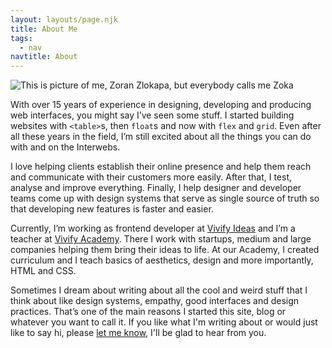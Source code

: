 ```yaml
---
layout: layouts/page.njk
title: About Me
tags:
  - nav
navtitle: About
---
```


<img src="/assets/images/zoran-zlokapa-profile-pic.png" alt="This is picture of me, Zoran Zlokapa, but everybody calls me Zoka" class="rf-c-profile-pic">

With over 15 years of experience in designing, developing and producing web interfaces, you might say I’ve seen some stuff. I started building websites with `<table>`s, then `float`s and now with `flex` and `grid`. Even after all these years in the field, I’m still excited about all the things you can do with and on the Interwebs.

I love helping clients establish their online presence and help them reach and communicate with their customers more easily. After that, I test, analyse and improve everything. Finally, I help designer and developer teams come up with design systems that serve as single source of truth so that developing new features is faster and easier.

Currently, I’m working as frontend developer at [Vivify Ideas](https://vivifyideas.com 'Vivify Ideas') and I’m a teacher at [Vivify Academy](https://academy.vivifyideas.com 'Vivify Academy'). There I work with startups, medium and large companies helping them bring their ideas to life. At our Academy, I created curriculum and I teach basics of aesthetics, design and more importantly, HTML and CSS.

Sometimes I dream about writing about all the cool and weird stuff that I think about like design systems, empathy, good interfaces and design practices. That’s one of the main reasons I started this site, blog or whatever you want to call it. If you like what I'm writing about or would just like to say hi, please <a href="mailto:{{ metadata.author.email }}">let me know</a>, I'll be glad to hear from you.
